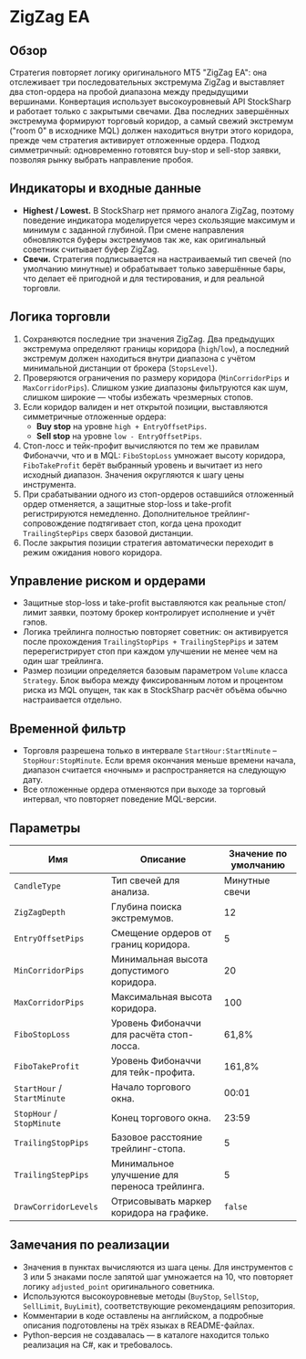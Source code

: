 # ZigZag EA

## Обзор
Стратегия повторяет логику оригинального MT5 "ZigZag EA": она отслеживает три последовательных экстремума ZigZag и выставляет два стоп-ордера на пробой диапазона между предыдущими вершинами. Конвертация использует высокоуровневый API StockSharp и работает только с закрытыми свечами. Два последних завершённых экстремума формируют торговый коридор, а самый свежий экстремум ("room 0" в исходнике MQL) должен находиться внутри этого коридора, прежде чем стратегия активирует отложенные ордера. Подход симметричный: одновременно готовятся buy-stop и sell-stop заявки, позволяя рынку выбрать направление пробоя.

## Индикаторы и входные данные
* **Highest / Lowest.** В StockSharp нет прямого аналога ZigZag, поэтому поведение индикатора моделируется через скользящие максимум и минимум с заданной глубиной. При смене направления обновляются буферы экстремумов так же, как оригинальный советник считывает буфер ZigZag.
* **Свечи.** Стратегия подписывается на настраиваемый тип свечей (по умолчанию минутные) и обрабатывает только завершённые бары, что делает её пригодной и для тестирования, и для реальной торговли.

## Логика торговли
1. Сохраняются последние три значения ZigZag. Два предыдущих экстремума определяют границы коридора (`high`/`low`), а последний экстремум должен находиться внутри диапазона с учётом минимальной дистанции от брокера (`StopsLevel`).
2. Проверяются ограничения по размеру коридора (`MinCorridorPips` и `MaxCorridorPips`). Слишком узкие диапазоны фильтруются как шум, слишком широкие — чтобы избежать чрезмерных стопов.
3. Если коридор валиден и нет открытой позиции, выставляются симметричные отложенные ордера:
   * **Buy stop** на уровне `high + EntryOffsetPips`.
   * **Sell stop** на уровне `low - EntryOffsetPips`.
4. Стоп-лосс и тейк-профит вычисляются по тем же правилам Фибоначчи, что и в MQL: `FiboStopLoss` умножает высоту коридора, `FiboTakeProfit` берёт выбранный уровень и вычитает из него исходный диапазон. Значения округляются к шагу цены инструмента.
5. При срабатывании одного из стоп-ордеров оставшийся отложенный ордер отменяется, а защитные stop-loss и take-profit регистрируются немедленно. Дополнительное трейлинг-сопровождение подтягивает стоп, когда цена проходит `TrailingStepPips` сверх базовой дистанции.
6. После закрытия позиции стратегия автоматически переходит в режим ожидания нового коридора.

## Управление риском и ордерами
* Защитные stop-loss и take-profit выставляются как реальные стоп/лимит заявки, поэтому брокер контролирует исполнение и учёт гэпов.
* Логика трейлинга полностью повторяет советник: он активируется после прохождения `TrailingStopPips + TrailingStepPips` и затем перерегистрирует стоп при каждом улучшении не менее чем на один шаг трейлинга.
* Размер позиции определяется базовым параметром `Volume` класса `Strategy`. Блок выбора между фиксированным лотом и процентом риска из MQL опущен, так как в StockSharp расчёт объёма обычно настраивается отдельно.

## Временной фильтр
* Торговля разрешена только в интервале `StartHour:StartMinute` – `StopHour:StopMinute`. Если время окончания меньше времени начала, диапазон считается «ночным» и распространяется на следующую дату.
* Все отложенные ордера отменяются при выходе за торговый интервал, что повторяет поведение MQL-версии.

## Параметры
| Имя | Описание | Значение по умолчанию |
|-----|----------|-----------------------|
| `CandleType` | Тип свечей для анализа. | Минутные свечи |
| `ZigZagDepth` | Глубина поиска экстремумов. | 12 |
| `EntryOffsetPips` | Смещение ордеров от границ коридора. | 5 |
| `MinCorridorPips` | Минимальная высота допустимого коридора. | 20 |
| `MaxCorridorPips` | Максимальная высота коридора. | 100 |
| `FiboStopLoss` | Уровень Фибоначчи для расчёта стоп-лосса. | 61,8% |
| `FiboTakeProfit` | Уровень Фибоначчи для тейк-профита. | 161,8% |
| `StartHour` / `StartMinute` | Начало торгового окна. | 00:01 |
| `StopHour` / `StopMinute` | Конец торгового окна. | 23:59 |
| `TrailingStopPips` | Базовое расстояние трейлинг-стопа. | 5 |
| `TrailingStepPips` | Минимальное улучшение для переноса трейлинга. | 5 |
| `DrawCorridorLevels` | Отрисовывать маркер коридора на графике. | `false` |

## Замечания по реализации
* Значения в пунктах вычисляются из шага цены. Для инструментов с 3 или 5 знаками после запятой шаг умножается на 10, что повторяет логику `adjusted_point` оригинального советника.
* Используются высокоуровневые методы (`BuyStop`, `SellStop`, `SellLimit`, `BuyLimit`), соответствующие рекомендациям репозитория.
* Комментарии в коде оставлены на английском, а подробные описания подготовлены на трёх языках в README-файлах.
* Python-версия не создавалась — в каталоге находится только реализация на C#, как и требовалось.
